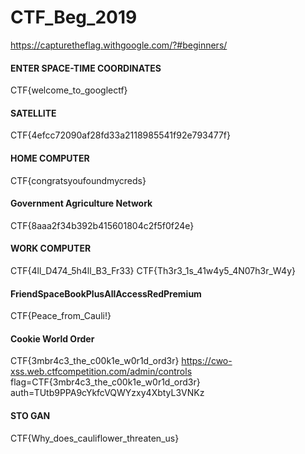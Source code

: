 # CTF_Beg_2019

https://capturetheflag.withgoogle.com/?#beginners/

#### ENTER SPACE-TIME COORDINATES
CTF{welcome_to_googlectf}

#### SATELLITE
CTF{4efcc72090af28fd33a2118985541f92e793477f}

#### HOME COMPUTER
CTF{congratsyoufoundmycreds}

#### Government Agriculture Network
CTF{8aaa2f34b392b415601804c2f5f0f24e}

#### WORK COMPUTER
CTF{4ll_D474_5h4ll_B3_Fr33}
CTF{Th3r3_1s_41w4y5_4N07h3r_W4y}

#### FriendSpaceBookPlusAllAccessRedPremium
CTF{Peace_from_Cauli!}

#### Cookie World Order
CTF{3mbr4c3_the_c00k1e_w0r1d_ord3r}
https://cwo-xss.web.ctfcompetition.com/admin/controls
flag=CTF{3mbr4c3_the_c00k1e_w0r1d_ord3r}
auth=TUtb9PPA9cYkfcVQWYzxy4XbtyL3VNKz

#### STO GAN
CTF{Why_does_cauliflower_threaten_us}
